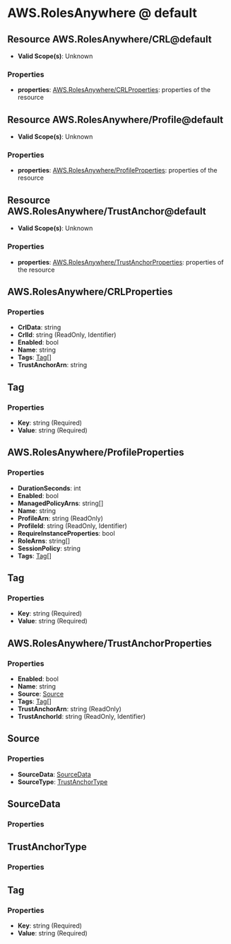 # AWS.RolesAnywhere @ default

## Resource AWS.RolesAnywhere/CRL@default
* **Valid Scope(s)**: Unknown
### Properties
* **properties**: [AWS.RolesAnywhere/CRLProperties](#awsrolesanywherecrlproperties): properties of the resource

## Resource AWS.RolesAnywhere/Profile@default
* **Valid Scope(s)**: Unknown
### Properties
* **properties**: [AWS.RolesAnywhere/ProfileProperties](#awsrolesanywhereprofileproperties): properties of the resource

## Resource AWS.RolesAnywhere/TrustAnchor@default
* **Valid Scope(s)**: Unknown
### Properties
* **properties**: [AWS.RolesAnywhere/TrustAnchorProperties](#awsrolesanywheretrustanchorproperties): properties of the resource

## AWS.RolesAnywhere/CRLProperties
### Properties
* **CrlData**: string
* **CrlId**: string (ReadOnly, Identifier)
* **Enabled**: bool
* **Name**: string
* **Tags**: [Tag](#tag)[]
* **TrustAnchorArn**: string

## Tag
### Properties
* **Key**: string (Required)
* **Value**: string (Required)

## AWS.RolesAnywhere/ProfileProperties
### Properties
* **DurationSeconds**: int
* **Enabled**: bool
* **ManagedPolicyArns**: string[]
* **Name**: string
* **ProfileArn**: string (ReadOnly)
* **ProfileId**: string (ReadOnly, Identifier)
* **RequireInstanceProperties**: bool
* **RoleArns**: string[]
* **SessionPolicy**: string
* **Tags**: [Tag](#tag)[]

## Tag
### Properties
* **Key**: string (Required)
* **Value**: string (Required)

## AWS.RolesAnywhere/TrustAnchorProperties
### Properties
* **Enabled**: bool
* **Name**: string
* **Source**: [Source](#source)
* **Tags**: [Tag](#tag)[]
* **TrustAnchorArn**: string (ReadOnly)
* **TrustAnchorId**: string (ReadOnly, Identifier)

## Source
### Properties
* **SourceData**: [SourceData](#sourcedata)
* **SourceType**: [TrustAnchorType](#trustanchortype)

## SourceData
### Properties

## TrustAnchorType
### Properties

## Tag
### Properties
* **Key**: string (Required)
* **Value**: string (Required)

